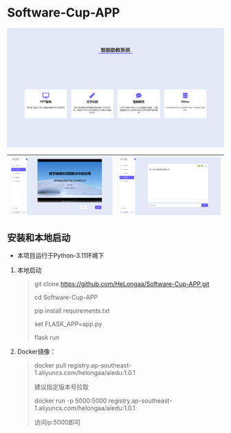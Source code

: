 # Software-Cup-APP  
  
![demo](/static/images/demo.png) 

| ![demo](/static/images/demo2.png) | ![demo](/static/images/demo3.png) |
| --------------------------------- | --------------------------------- |

## 安装和本地启动  
  
- 本项目运行于Python-3.11环境下  
  
  
1. 本地启动  
     
   >    git clone https://github.com/HeLongaa/Software-Cup-APP.git  
    >   
    >    cd Software-Cup-APP  
    >   
    >    pip install requirements.txt  
    >   
    >    set FLASK_APP=app.py  
    >   
    >    flask run  
   
2. Docker镜像：
    > docker pull registry.ap-southeast-1.aliyuncs.com/helongaa/aiedu:1.0.1
    > 
    > 建议指定版本号拉取
    > 
    > docker run -p 5000:5000 registry.ap-southeast-1.aliyuncs.com/helongaa/aiedu:1.0.1
    > 
    > 访问ip:5000即可